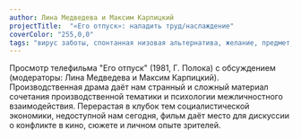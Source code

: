 ```yaml
---
author: Лина Медведева и Максим Карпицкий
projectTitle:  "«Его отпуск»: наладить труд/наслаждение"
coverColor: "255,0,0"
tags: "вирус заботы, спонтанная низовая альтернатива, желание, предмет, производственная драма, аутсорсинг, санаторий, пвт"
---
```


Просмотр телефильма "Его отпуск" (1981, Г. Полока) с обсуждением (модераторы: Лина Медведева и Максим Карпицкий). Производственная драма даёт нам странный и сложный материал сочетания производственной тематики и психологии межличностного взаимодействия. Перерастая в клубок тем социалистической экономики, недоступной нам сегодня, фильм даёт место для дискуссии о конфликте в кино, сюжете и личном опыте зрителей.
